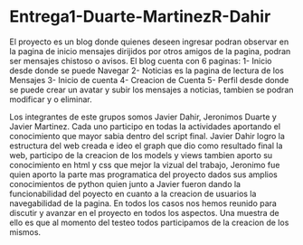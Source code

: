 # Entrega1-Duarte-MartinezR-Dahir
El proyecto es un blog donde quienes deseen ingresar podran observar en la pagina de inicio mensajes dirijidos por otros amigos de la pagina, podran ser mensajes chistoso o avisos.
El blog cuenta con 6 paginas: 
1- Inicio desde donde se puede Navegar
2- Noticias es la pagina de lectura de los Mensajes
3- Inicio de cuenta
4- Creacion de Cuenta
5- Perfil desde donde se puede crear un avatar y subir los mensajes a noticias, tambien se podran modificar y o eliminar.

Los integrantes de este grupos somos Javier Dahir, Jeronimos Duarte y Javier Martinez. Cada uno participo en todas la actividades aportando el conocimiento que mayor sabia dentro del script final. Javier Dahir logro la estructura del web creada e ideo el graph que dio como resultado final la web, participo de la creacion de los models y views tambien aporto su conocimiento en html y css que mejor la vizual del trabajo, Jeronimo fue quien aporto la parte mas programatica del proyecto dados sus amplios conocimientos de python quien junto a Javier fueron dando la funcionabilidad del poyecto en cuanto a la creacion de usuarios la navegabilidad de la pagina. En todos los casos nos hemos reunido para discutir y avanzar en el proyecto en todos los aspectos. Una muestra de ello es que al momento del testeo todos participamos de la creacion de los mismos.
